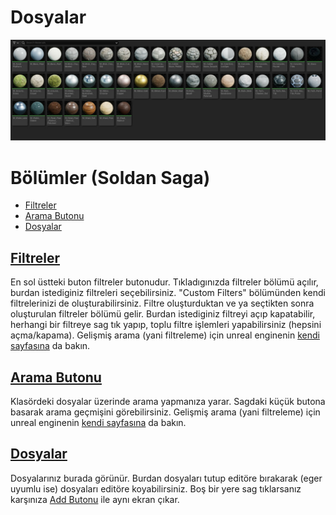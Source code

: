 # Dosyalar
<img src="../../../Dosyalar/Content_Browser_Dosyalar.jpg">



# Bölümler (Soldan Saga)

* [Filtreler](#filtreler)
* [Arama Butonu](#arama-butonu)
* [Dosyalar](#dosyalar)



## [Filtreler]()
En sol üstteki buton filtreler butonudur. Tıkladıgınızda filtreler bölümü açılır, burdan istediginiz filtreleri seçebilirsiniz. "Custom Filters" bölümünden kendi filtrelerinizi de oluşturabilirsiniz. Filtre oluşturduktan ve ya seçtikten sonra oluşturulan filtreler bölümü gelir. Burdan istediginiz filtreyi açıp kapatabilir, herhangi bir filtreye sag tık yapıp, toplu filtre işlemleri yapabilirsiniz (hepsini açma/kapama). Gelişmiş arama (yani filtreleme) için unreal enginenin [kendi sayfasına](https://docs.unrealengine.com/5.1/en-US/advanced-search-syntax-in-unreal-engine/) da bakın.

## [Arama Butonu]()
Klasördeki dosyalar üzerinde arama yapmanıza yarar. Sagdaki küçük butona basarak arama geçmişini görebilirsiniz. Gelişmiş arama (yani filtreleme) için unreal enginenin [kendi sayfasına](https://docs.unrealengine.com/5.1/en-US/advanced-search-syntax-in-unreal-engine/) da bakın.

## [Dosyalar]()
Dosyalarınız burada görünür. Burdan dosyaları tutup editöre bırakarak (eger uyumlu ise) dosyaları editöre koyabilirsiniz. Boş bir yere sag tıklarsanız karşınıza [Add Butonu](../Toolbar#add-butonu) ile aynı ekran çıkar.
